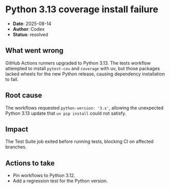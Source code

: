 # Python 3.13 coverage install failure

- **Date**: 2025-08-14
- **Author**: Codex
- **Status**: resolved

## What went wrong
GitHub Actions runners upgraded to Python 3.13. The tests workflow attempted to
install `pytest-cov` and `coverage` with uv, but those packages lacked wheels for the
new Python release, causing dependency installation to fail.

## Root cause
The workflows requested `python-version: '3.x'`, allowing the unexpected Python
3.13 update that `uv pip install` could not satisfy.

## Impact
The Test Suite job exited before running tests, blocking CI on affected branches.

## Actions to take
- Pin workflows to Python 3.12.
- Add a regression test for the Python version.
